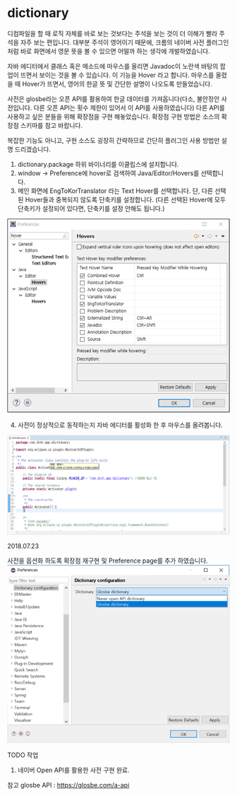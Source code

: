 # dictionary

디컴파일을 할 때 로직 자체를 바로 보는 것보다는 주석을 보는 것이 더 이해가 빨라 주석을 자주 보는 편입니다.
대부분 주석이 영어이기 때문에, 크롬의 네이버 사전 플러그인 처럼 바로 화면에서 영문 뜻을 볼 수 있으면 어떨까 하는 생각에 개발하였습니다.

자바 에디터에서 클래스 혹은 메소드에 마우스를 올리면 Javadoc이 노란색 바탕의 팝업이 뜨면서 보이는 것을 볼 수 있습니다. 이 기능을 Hover 라고 합니다.
마우스를 올렸을 때 Hover가 뜨면서, 영어의 한글 뜻 및 간단한 설명이 나오도록 만들었습니다.

사전은 glosbe라는 오픈 API를 활용하여 한글 데이터를 가져옵니다(다소, 불안정안 사전입니다. 다른 오픈 API는 횟수 제한이 있어서 이 API를 사용하였습니다)
다른 API를 사용하고 싶은 분들을 위해 확장점을 구현 해놓았습니다. 확장점 구현 방법은 소스의 확장점 스키마를 참고 바랍니다.

복잡한 기능도 아니고, 구현 소스도 굉장히 간략하므로 간단히 플러그인 사용 방법만 설명 드리겠습니다.

1. dictionary.package 하위 바이너리를 이클립스에 설치합니다.
2. window -> Preference에 hover로 검색하여 Java/Editor/Hovers를 선택합니다.
3. 메인 화면에 EngToKorTranslator 라는 Text Hover를 선택합니다. 단, 다른 선택된 Hover들과 중복되지 않도록 단축키를 설정합니다.
(다른 선택된 Hover에 모두 단축키가 설정되어 있다면, 단축키를 설정 안해도 됩니다.)

![dictionaryPreference](image/dictionaryPreference.PNG)

4. 사전이 정상적으로 동작하는지 자바 에디터를 활성화 한 후 마우스를 올려봅니다.

![dictionaryHover](image/dictionaryHover.png)




2018.07.23

사전을 옵션화 하도록 확장점 재구현 및 Preference page를 추가 하였습니다.
![dictionarySelectionPreference.png](image/dictionarySelectionPreference.png)

TODO 작업
1. 네이버 Open API를 활용한 사전 구현 완료.

참고
glosbe API : https://glosbe.com/a-api
